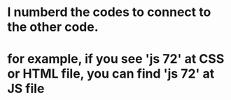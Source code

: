 # I numberd the codes to connect to the other code.
# for example, if you see 'js 72' at CSS or HTML file, you can find 'js 72' at JS file 
